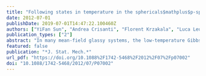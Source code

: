```yaml
---
title: "Following states in temperature in the sphericals$mathplus$p-spin glass model"
date: 2012-07-01
publishDate: 2019-07-01T14:47:22.100460Z
authors: ["YiFan Sun", "Andrea Crisanti", "Florent Krzakala", "Luca Leuzzi", "Lenka Zdeborová"]
publication_types: ["2"]
abstract: "In many mean-field glassy systems, the low-temperature Gibbs measure is dominated by exponentially many metastable states. We analyze the evolution of the metastable states as temperature changes adiabatically in the solvable case of the spherical s + p-spin glass model, extending the work of Barrat et al (1997 J. Phys. A: Math. Gen. 30 5593). We confirm the presence of level crossings, bifurcations, and temperature chaos. For the states that are at equilibrium close to the so-called dynamical temperature Td, we find, however, that the following state method (and the dynamical solution of the model as well) is intrinsically limited by the vanishing of solutions with non-zero overlap at low temperature."
featured: false
publication: "*J. Stat. Mech.*"
url_pdf: "https://doi.org/10.1088%2F1742-5468%2F2012%2F07%2Fp07002"
doi: "10.1088/1742-5468/2012/07/P07002"
---
```


